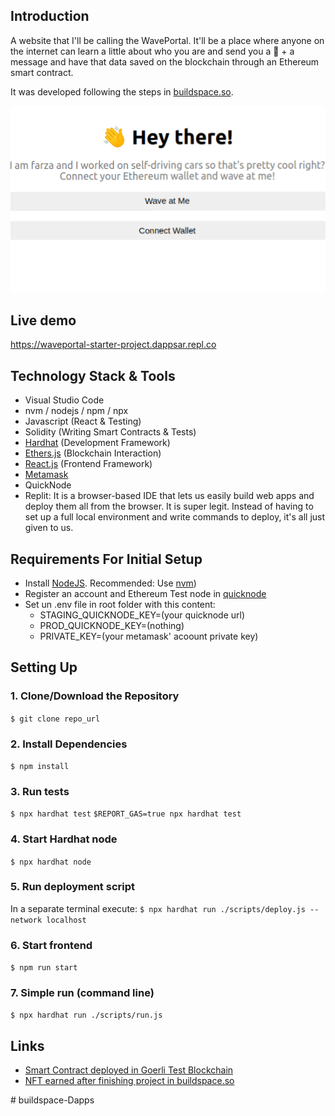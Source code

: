 ## Introduction

A website that I'll be calling the WavePortal. It'll be a place where anyone on the internet can learn a little about who you are and send you a 👋 + a message and have that data saved on the blockchain through an Ethereum smart contract.

It was developed following the steps in [buildspace.so](https://buildspace.so/).


![sample image app](./images/app.png)

## Live demo

https://waveportal-starter-project.dappsar.repl.co


## Technology Stack & Tools

- Visual Studio Code
- nvm / nodejs / npm / npx
- Javascript (React & Testing)
- Solidity (Writing Smart Contracts & Tests)
- [Hardhat](https://hardhat.org/) (Development Framework)
- [Ethers.js](https://docs.ethers.io/v5/) (Blockchain Interaction)
- [React.js](https://reactjs.org/) (Frontend Framework)
- [Metamask](https://metamask.io/)
- QuickNode
- Replit: It is a browser-based IDE that lets us easily build web apps and deploy them all from the browser. It is super legit. Instead of having to set up a full local environment and write commands to deploy, it's all just given to us.

## Requirements For Initial Setup

- Install [NodeJS](https://nodejs.org/en/). Recommended: Use [nvm](https://github.com/nvm-sh/nvm))
- Register an account and Ethereum Test node in [quicknode](https://www.quicknode.com/)
- Set un .env file in root folder with this content:
    * STAGING_QUICKNODE_KEY=(your quicknode url) 
    * PROD_QUICKNODE_KEY=(nothing)
    * PRIVATE_KEY=(your metamask' acoount private key)


## Setting Up
### 1. Clone/Download the Repository
`$ git clone repo_url`

### 2. Install Dependencies
`$ npm install`

### 3. Run tests
`$ npx hardhat test`
`$REPORT_GAS=true npx hardhat test`

### 4. Start Hardhat node
`$ npx hardhat node`

### 5. Run deployment script
In a separate terminal execute:
`$ npx hardhat run ./scripts/deploy.js --network localhost`

### 6. Start frontend
`$ npm run start`

### 7. Simple run (command line)
`$ npx hardhat run ./scripts/run.js` 

## Links

* [Smart Contract deployed in Goerli Test Blockchain](https://goerli.etherscan.io/address/0x7D2dAeb5DddbD49CB88B0679B8D190bb5561c3dd)
* [NFT earned after finishing project in buildspace.so](https://opensea.io/assets/matic/0x5c4E5ae2ADEAD056fD39badCe6A5A0e4ceBec3Ee/5)



#   b u i l d s p a c e - D a p p s 
 
 
